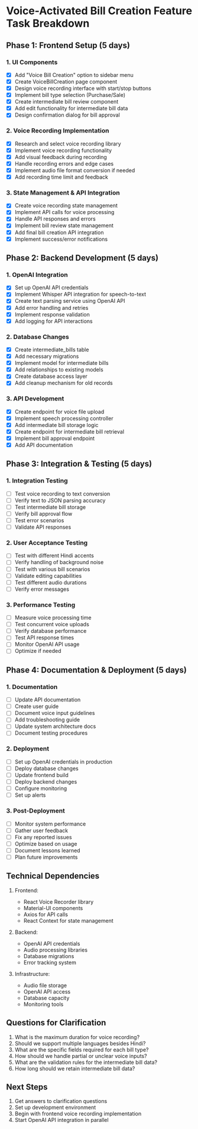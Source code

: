 # Voice-Activated Bill Creation Feature Task Breakdown

## Phase 1: Frontend Setup (5 days)

### 1. UI Components
- [x] Add "Voice Bill Creation" option to sidebar menu
- [x] Create VoiceBillCreation page component
- [x] Design voice recording interface with start/stop buttons
- [x] Implement bill type selection (Purchase/Sale)
- [x] Create intermediate bill review component
- [x] Add edit functionality for intermediate bill data
- [x] Design confirmation dialog for bill approval

### 2. Voice Recording Implementation
- [x] Research and select voice recording library
- [x] Implement voice recording functionality
- [x] Add visual feedback during recording
- [x] Handle recording errors and edge cases
- [x] Implement audio file format conversion if needed
- [x] Add recording time limit and feedback

### 3. State Management & API Integration
- [x] Create voice recording state management
- [x] Implement API calls for voice processing
- [x] Handle API responses and errors
- [x] Implement bill review state management
- [x] Add final bill creation API integration
- [x] Implement success/error notifications

## Phase 2: Backend Development (5 days)

### 1. OpenAI Integration
- [x] Set up OpenAI API credentials
- [x] Implement Whisper API integration for speech-to-text
- [x] Create text parsing service using OpenAI API
- [x] Add error handling and retries
- [x] Implement response validation
- [x] Add logging for API interactions

### 2. Database Changes
- [x] Create intermediate_bills table
- [x] Add necessary migrations
- [x] Implement model for intermediate bills
- [x] Add relationships to existing models
- [x] Create database access layer
- [x] Add cleanup mechanism for old records

### 3. API Development
- [x] Create endpoint for voice file upload
- [x] Implement speech processing controller
- [x] Add intermediate bill storage logic
- [x] Create endpoint for intermediate bill retrieval
- [x] Implement bill approval endpoint
- [x] Add API documentation

## Phase 3: Integration & Testing (5 days)

### 1. Integration Testing
- [ ] Test voice recording to text conversion
- [ ] Verify text to JSON parsing accuracy
- [ ] Test intermediate bill storage
- [ ] Verify bill approval flow
- [ ] Test error scenarios
- [ ] Validate API responses

### 2. User Acceptance Testing
- [ ] Test with different Hindi accents
- [ ] Verify handling of background noise
- [ ] Test with various bill scenarios
- [ ] Validate editing capabilities
- [ ] Test different audio durations
- [ ] Verify error messages

### 3. Performance Testing
- [ ] Measure voice processing time
- [ ] Test concurrent voice uploads
- [ ] Verify database performance
- [ ] Test API response times
- [ ] Monitor OpenAI API usage
- [ ] Optimize if needed

## Phase 4: Documentation & Deployment (5 days)

### 1. Documentation
- [ ] Update API documentation
- [ ] Create user guide
- [ ] Document voice input guidelines
- [ ] Add troubleshooting guide
- [ ] Update system architecture docs
- [ ] Document testing procedures

### 2. Deployment
- [ ] Set up OpenAI credentials in production
- [ ] Deploy database changes
- [ ] Update frontend build
- [ ] Deploy backend changes
- [ ] Configure monitoring
- [ ] Set up alerts

### 3. Post-Deployment
- [ ] Monitor system performance
- [ ] Gather user feedback
- [ ] Fix any reported issues
- [ ] Optimize based on usage
- [ ] Document lessons learned
- [ ] Plan future improvements

## Technical Dependencies
1. Frontend:
   - React Voice Recorder library
   - Material-UI components
   - Axios for API calls
   - React Context for state management

2. Backend:
   - OpenAI API credentials
   - Audio processing libraries
   - Database migrations
   - Error tracking system

3. Infrastructure:
   - Audio file storage
   - OpenAI API access
   - Database capacity
   - Monitoring tools

## Questions for Clarification
1. What is the maximum duration for voice recording?
2. Should we support multiple languages besides Hindi?
3. What are the specific fields required for each bill type?
4. How should we handle partial or unclear voice inputs?
5. What are the validation rules for the intermediate bill data?
6. How long should we retain intermediate bill data?

## Next Steps
1. Get answers to clarification questions
2. Set up development environment
3. Begin with frontend voice recording implementation
4. Start OpenAI API integration in parallel
